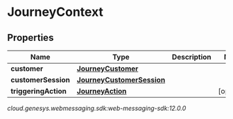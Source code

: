 # JourneyContext


## Properties

| Name | Type | Description | Notes |
| ------------ | ------------- | ------------- | ------------- |
| **customer** | [**JourneyCustomer**](JourneyCustomer) |  |  |
| **customerSession** | [**JourneyCustomerSession**](JourneyCustomerSession) |  |  |
| **triggeringAction** | [**JourneyAction**](JourneyAction) |  |  [optional] |




_cloud.genesys.webmessaging.sdk:web-messaging-sdk:12.0.0_
